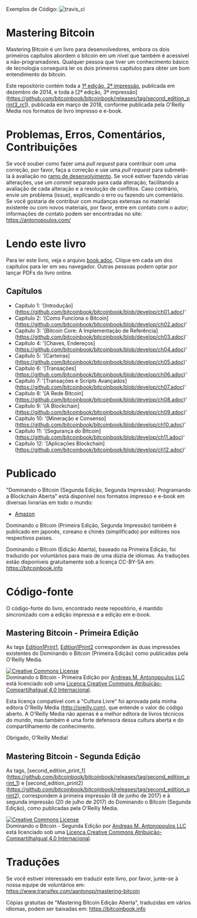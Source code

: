Exemplos de Código: ![travis_ci](https://travis-ci.org/bitcoinbook/bitcoinbook.svg?branch=develop)

# Mastering Bitcoin

Mastering Bitcoin é um livro para desenvolvedores, embora os dois primeiros capítulos abordem o bitcoin em um nível que também é acessível a não-programadores. Qualquer pessoa que tiver um conhecimento básico de tecnologia conseguirá ler os dois primeiros capítulos para obter um bom entendimento do bitcoin.

Este repositório contém toda a [1ª edição, 2ª impressão](https://github.com/bitcoinbook/bitcoinbook/releases/tag/Edition1Print2), publicada em dezembro de 2014, e toda a [2ª edição, 3ª impressão] (https://github.com/bitcoinbook/bitcoinbook/releases/tag/second_edition_print3_rc1), publicada em março de 2018, conforme publicada pela O'Reilly Media nos formatos de livro impresso e e-book.

# Problemas, Erros, Comentários, Contribuições

Se você souber como fazer uma _pull request_ para contribuir com uma correção, por favor, faça a correção e use uma _pull request_ para submetê-la à avaliação no [ramo de desenvolvimento](https://github.com/bitcoinbook/bitcoinbook/tree/develop). Se você estiver fazendo várias alterações, use um _commit_ separado para cada alteração, facilitando a avaliação de cada alteração e a resolução de conflitos. Caso contrário, envie um problema (issue), explicando o erro ou fazendo um comentário. Se você gostaria de contribuir com mudanças extensas no material existente ou com novos materiais, por favor, entre em contato com o autor; informações de contato podem ser encontradas no site: https://antonopoulos.com/

# Lendo este livro

Para ler este livro, veja o arquivo [book.adoc](https://github.com/bitcoinbook/bitcoinbook/blob/develop/book.adoc). Clique em cada um dos capítulos para ler em seu navegador. Outras pessoas podem optar por lançar PDFs do livro online.

## Capítulos

+ Capítulo 1: '[Introdução] (https://github.com/bitcoinbook/bitcoinbook/blob/develop/ch01.adoc)'
+ Capítulo 2: '[Como Funciona o Bitcoin] (https://github.com/bitcoinbook/bitcoinbook/blob/develop/ch02.adoc)'
+ Capítulo 3: '[Bitcoin Core: A Implementação de Referência] (https://github.com/bitcoinbook/bitcoinbook/blob/develop/ch03.adoc)'
+ Capítulo 4: '[Chaves, Endereços] (https://github.com/bitcoinbook/bitcoinbook/blob/develop/ch04.adoc)'
+ Capítulo 5: '[Carteiras] (https://github.com/bitcoinbook/bitcoinbook/blob/develop/ch05.adoc)'
+ Capítulo 6: '[Transações] (https://github.com/bitcoinbook/bitcoinbook/blob/develop/ch06.adoc)'
+ Capítulo 7: '[Transações e Scripts Avançados] (https://github.com/bitcoinbook/bitcoinbook/blob/develop/ch07.adoc)'
+ Capítulo 8: '[A Rede Bitcoin] (https://github.com/bitcoinbook/bitcoinbook/blob/develop/ch08.adoc)'
+ Capítulo 9: '[A Blockchain] (https://github.com/bitcoinbook/bitcoinbook/blob/develop/ch09.adoc)'
+ Capítulo 10: '[Mineração e Consenso] (https://github.com/bitcoinbook/bitcoinbook/blob/develop/ch10.adoc)'
+ Capítulo 11: '[Segurança do Bitcoin] (https://github.com/bitcoinbook/bitcoinbook/blob/develop/ch11.adoc)'
+ Capítulo 12: '[Aplicações Blockchain] (https://github.com/bitcoinbook/bitcoinbook/blob/develop/ch12.adoc)'

# Publicado

"Dominando o Bitcoin (Segunda Edição, Segunda Impressão): Programando a Blockchain Aberta" está disponível nos formatos impresso e e-book em diversas livrarias em todo o mundo:

* [Amazon](https://www.amazon.com/Mastering-Bitcoin-Programming-Open-Blockchain/dp/1491954388)

Dominando o Bitcoin (Primeira Edição, Segunda Impressão) também é publicado em japonês, coreano e chinês (simplificado) por editores nos respectivos países.

Dominando o Bitcoin (Edição Aberta), baseado na Primeira Edição, foi traduzido por voluntários para mais de uma dúzia de idiomas. As traduções estão disponíveis gratuitamente sob a licença CC-BY-SA em: https://bitcoinbook.info

# Código-fonte

O código-fonte do livro, encontrado neste repositório, é mantido sincronizado com a edição impressa e a edição em e-book.

## Mastering Bitcoin - Primeira Edição

As tags [Edition1Print1](https://github.com/bitcoinbook/bitcoinbook/releases/tag/Edition1Print1), [Edition1Print2](https://github.com/bitcoinbook/bitcoinbook/releases/tag/Edition1Print2) correspondem às duas impressões existentes do Dominando o Bitcoin (Primeira Edição) como publicadas pela O'Reilly Media.

<a rel="license" href="http://creativecommons.org/licenses/by-sa/4.0/"><img alt="Creative Commons License" style="border-width:0" src="https://i.creativecommons.org/l/by-sa/4.0/88x31.png" /></a><br /><span xmlns:dct="http://purl.org/dc/terms/" href="http://purl.org/dc/dcmitype/Text" property="dct:title" rel="dct:type">Dominando o Bitcoin - Primeira Edição</span> por <a xmlns:cc="http://creativecommons.org/ns#" href="https://antonopoulos.com/" property="cc:attributionName" rel="cc:attributionURL">Andreas M. Antonopoulos LLC</a> está licenciado sob uma <a rel="license" href="http://creativecommons.org/licenses/by-sa/4.0/">Licença Creative Commons Atribuição-CompartilhaIgual 4.0 Internacional</a>.

Esta licença compatível com a "Cultura Livre" foi aprovada pela minha editora O'Reilly Media (http://oreilly.com), que entende o valor do código aberto. A O'Reilly Media não apenas é a melhor editora de livros técnicos do mundo, mas também é uma forte defensora dessa cultura aberta e do compartilhamento de conhecimento.

Obrigado, O'Reilly Media!

## Mastering Bitcoin - Segunda Edição

As tags, [second_edition_print_1] (https://github.com/bitcoinbook/bitcoinbook/releases/tag/second_edition_print_1) e [second_edition_print2] (https://github.com/bitcoinbook/bitcoinbook/releases/tag/second_edition_print2), correspondem à primeira impressão (8 de junho de 2017) e à segunda impressão (20 de julho de 2017) do Dominando o Bitcoin (Segunda Edição), como publicadas pela O'Reilly Media.

<a rel="license" href="http://creativecommons.org/licenses/by-sa/4.0/"><img alt="Creative Commons License" style="border-width:0" src="https://i.creativecommons.org/l/by-sa/4.0/88x31.png" /></a><br /><span xmlns:dct="http://purl.org/dc/terms/" href="http://purl.org/dc/dcmitype/Text" property="dct:title" rel="dct:type">Dominando o Bitcoin - Segunda Edição</span> por <a xmlns:cc="http://creativecommons.org/ns#" href="https://antonopoulos.com/" property="cc:attributionName" rel="cc:attributionURL">Andreas M. Antonopoulos LLC</a> está licenciado sob uma <a rel="license" href="http://creativecommons.org/licenses/by-sa/4.0/">Licença Creative Commons Atribuição-CompartilhaIgual 4.0 Internacional</a>.

# Traduções

Se você estiver interessado em traduzir este livro, por favor, junte-se à nossa equipe de voluntários em: https://www.transifex.com/aantonop/mastering-bitcoin

Cópias gratuitas de "Mastering Bitcoin Edição Aberta", traduzidas em vários idiomas, podem ser baixadas em: https://bitcoinbook.info
